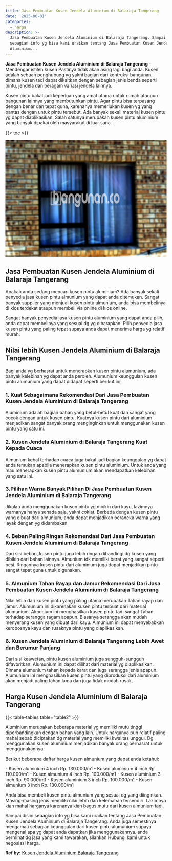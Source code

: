 ```yaml
---
title: Jasa Pembuatan Kusen Jendela Aluminium di Balaraja Tangerang
date: '2025-06-01'
categories:
  - harga
description: >-
  Jasa Pembuatan Kusen Jendela Aluminium di Balaraja Tangerang. Sampai disini
  sebagian info yg bisa kami uraikan tentang Jasa Pembuatan Kusen Jendela
  Aluminium...
---
```


**Jasa Pembuatan Kusen Jendela Aluminium di Balaraja Tangerang** – Mendengar istileh kusen Pastinya tidak akan asing lagi bagi anda. Kusen adalah sebuah penghubung yg yakni bagian dari kontruksi bangunan, dimana kusen tadi dapat dikaitkan dengan sebagian jenis benda seperti pintu, jendela dan beragam variasi jendela lainnya.

Kusen pintu bakal jadi keperluan yang amat utama untuk rumah ataupun bangunan lainnya yang membutuhkan pintu. Agar pintu bisa terpasang dengan benar dan tepat guna, karenanya memerlukan kusen yg yang pantas dengan untuk pintu tersebut. Ada banyak sekali material kusen pintu yg dapat diaplikasikan. Salah satunya merupakan kusen pintu aluminium yang banyak dipakai oleh masyarakat di luar sana.

{{< toc >}}

![Jasa Pembuatan Kusen Jendela Aluminium di Balaraja Tangerang](/images/harga-kusen-jendela-alumunium-10.png)

## Jasa Pembuatan Kusen Jendela Aluminium di Balaraja Tangerang

Apakah anda sedang mencari kusen pintu aluminium? Ada banyak sekali penyedia jasa kusen pintu almunium yang dapat anda ditemukan. Sangat banyak supplier yang menjual kusen pintu almunium, anda bisa membelinya di kios terdekat ataupun membeli via online di kios online.

Sangat banyak penyedia jasa kusen pintu aluminium yang dapat anda pilih, anda dapat membelinya yang sesuai dg yg diharapkan. Pilih penyedia jasa kusen pintu yang paling tepat supaya anda dapat menerima harga yg relatif murah.

## Nilai lebih Kusen Jendela Aluminium di Balaraja Tangerang

Bagi anda yg berhasrat untuk menerapkan kusen pintu alumunium, ada banyak kelebihan yg dapat anda peroleh. Alumunium keunggulan kusen pintu alumunium yang dapat didapat seperti berikut ini!

### 1\. Kuat Sebagaimana Rekomendasi Dari Jasa Pembuatan Kusen Jendela Aluminium di Balaraja Tangerang

Aluminium adalah bagian bahan yang betul-betul kuat dan sangat yang cocok dengan untuk kusen pintu. Kuatnya kusen pintu dari aluminium menjadikan sangat banyak orang menginginkan untuk menggunakan kusen pintu yang satu ini.

### 2\. Kusen Jendela Aluminium di Balaraja Tangerang Kuat Kepada Cuaca

Almunium kebal terhadap cuaca juga bakal jadi bagian keunggulan yg dapat anda temukan apabila menerapkan kusen pintu aluminium. Untuk anda yang mau menerapkan kusen pintu alumunium akan mendapatkan kelebihan yang satu ini.

### 3.Pilihan Warna Banyak Pilihan Di Jasa Pembuatan Kusen Jendela Aluminium di Balaraja Tangerang

Jikalau anda menggunakan kusen pintu yg dibikin dari kayu, lazimnya warnanya hanya senada saja, yakni coklat. Berbeda dengan kusen pintu yang dibuat dari almunium, anda dapat menjadikan beraneka warna yang layak dengan yg didambakan.

### 4\. Beban Paling Ringan Rekomendasi Dari Jasa Pembuatan Kusen Jendela Aluminium di Balaraja Tangerang

Dari sisi beban, kusen pintu juga lebih ringan dibandingi dg kusen yang dibikin dari bahan lainnya. Almunium tdk memiliki berat yang sangat seperti besi. Ringannya kusen pintu dari aluminium juga dapat menjadikan pintu sangat tepat guna untuk digunakan.

### 5\. Almunium Tahan Rayap dan Jamur Rekomendasi Dari Jasa Pembuatan Kusen Jendela Aluminium di Balaraja Tangerang

Nilai lebih dari kusen pintu yang paling utama merupakan Tahan rayap dan jamur. Alumunium ini dikarenakan kusen pintu terbuat dari material alumunium. Almunium ini menghasilkan kusen pintu tadi sangat Tahan terhadap serangga ragam apapun. Biasanya serangga akan mudah menyerang kusen yang dibuat dari kayu. Almunium ini dapat menyebabkan keroposnya kayu dan rusaknya pintu yang diaplikasikan.

### 6\. Kusen Jendela Aluminium di Balaraja Tangerang Lebih Awet dan Berumur Panjang

Dari sisi keawetan, pintu kusen aluminium juga sungguh-sungguh difavoritkan. Alumunium ini dapat dilihat dari material yg diaplikasikan. Dimana alumunium tahan kepada karat dan juga serangga jenis apapun. Alumunium ini menghasilkan kusen pintu yang diproduksi dari aluminium akan menjadi paling tahan lama dan juga tidak mudah rusak.

## Harga Kusen Jendela Aluminium di Balaraja Tangerang

{{< table-tables table="table2" >}}

Aluminium merupakan beberapa material yg memiliki mutu tinggi diperbandingkan dengan bahan yang lain. Untuk harganya pun relatif paling mahal sebab diciptakan dg material yang memiliki kwalitas unggul. Dg menggunakan kusen aluminium menjadikan banyak orang berhasrat untuk menggunakannya.

Berikut beberapa daftar harga kusen almunium yang dapat anda ketahui:

\- Kusen aluminium 4 inch Rp. 130.000/m1 - Kusen aluminium 4 inch Rp. 110.000/m1 - Kusen almunium 4 inch Rp. 100.000/m1 - Kusen aluminium 3 inch Rp. 90.000/m1 - Kusen aluminium 3 inch Rp. 100.000/m1 - Kusen almunium 3 inch Rp. 130.000/m1

Anda bisa membeli kusen pintu almunium yang sesuai dg yang diinginkan. Masing-masing jenis memiliki nilai lebih dan kelemahan tersendiri. Lazimnya kian mahal harganya karenanya kian bagus mutu dari kusen almunium tadi.

Sampai disini sebagian info yg bisa kami uraikan tentang Jasa Pembuatan Kusen Jendela Aluminium di Balaraja Tangerang. Anda juga semestinya mengamati sebagian keunggulan dari kusen pintu alumunium supaya mengenal apa yg dapat anda dapatkan jika menggunakannya. anda berminat dg jasa yang kami tawarakan, silahkan Hubungi kami untuk negosiasi harga.

**Ref by:** [Kusen Jendela Aluminium Balaraja Tangerang](https://id.wikipedia.org/wiki/Kusen)
